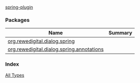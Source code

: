 [spring-plugin](./index.md)

### Packages

| Name | Summary |
|---|---|
| [org.rewedigital.dialog.spring](org.rewedigital.dialog.spring/index.md) |  |
| [org.rewedigital.dialog.spring.annotations](org.rewedigital.dialog.spring.annotations/index.md) |  |

### Index

[All Types](alltypes/index.md)